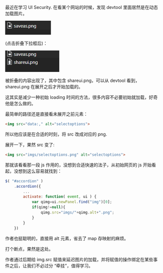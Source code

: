 最近在学习 UI Security. 在看某个网站的时候，发现 devtool 里面居然是在动态加载图片。

![image-20220103110241712](res/quick-loading-before.png)

(点击折叠下拉框后)：

![image-20220103110414314](res/quick-loading-after.png)

被折叠的内容出现了，其中包含 shareui.png，可以从 devtool 看到，shareui.png 在展开之后才开始加载的。

这其实是减少一种初始 loading 时间的方法，很多内容不必要初始就加载，好奇他是怎么做的。



最简单的路径还是直接看未展开之前元素：

```html
<img src="data:," alt="selectoptions">
```

所以他应该是在合适的时刻，将 src 改成对应的 png.

展开一下，果然 src 变了:

```html
<img src="imgs/selectoptions.png" alt="selectoptions">
```

那就该看看那一段 js 作用的，没想到合适快速的法子，从初始网页的 js 开始看起，没想到这么容易就找到：

```js
$( "#accordion" )
    .accordion({
        ...
        activate: function( event, ui ) {
            var qimg=ui.newPanel.find("img")[0];
            if(qimg!=null){
                qimg.src="imgs/"+qimg.alt+".png";
            }
        }
	})
```

作者也挺聪明的，直接用 alt 元素，省去了 map 存映射的麻烦。

打个断点，果然是这处。



作者通过后期给 img.src 赋值来延迟图片的加载，并将赋值的操作绑定在某些事件之后，让我们不必过分 “牵挂”，值得学习。